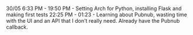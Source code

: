 30/05
6:33 PM - 19:50 PM - Setting Arch for Python, installing Flask and 
making first tests
22:25 PM - 01:23 - Learning about Pubnub, wasting time with the UI and an API that I don't really need. Already have the Pubnub callback.
